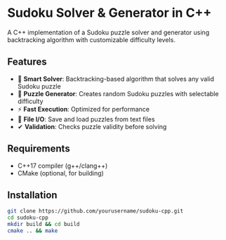 # Sudoku Solver & Generator in C++

<!-- Replace with actual image -->

A C++ implementation of a Sudoku puzzle solver and generator using backtracking algorithm with customizable difficulty levels.

## Features

- 🧠 **Smart Solver**: Backtracking-based algorithm that solves any valid Sudoku puzzle
- 🎲 **Puzzle Generator**: Creates random Sudoku puzzles with selectable difficulty
- ⚡ **Fast Execution**: Optimized for performance
- 📁 **File I/O**: Save and load puzzles from text files
- ✔ **Validation**: Checks puzzle validity before solving

## Requirements

- C++17 compiler (g++/clang++)
- CMake (optional, for building)

## Installation

```bash
git clone https://github.com/yourusername/sudoku-cpp.git
cd sudoku-cpp
mkdir build && cd build
cmake .. && make
